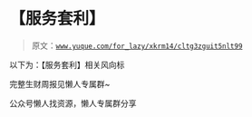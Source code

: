 # 【服务套利】

> 原文：[`www.yuque.com/for_lazy/xkrm14/cltg3zguit5nlt99`](https://www.yuque.com/for_lazy/xkrm14/cltg3zguit5nlt99)



以下为：【服务套利】相关风向标



完整生财周报见懒人专属群~



公众号懒人找资源，懒人专属群分享

